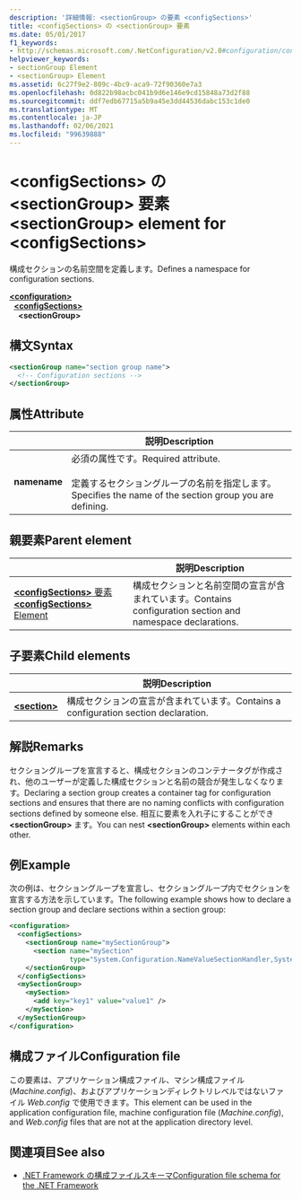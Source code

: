 ```yaml
---
description: '詳細情報: <sectionGroup> の要素 <configSections>'
title: <configSections> の <sectionGroup> 要素
ms.date: 05/01/2017
f1_keywords:
- http://schemas.microsoft.com/.NetConfiguration/v2.0#configuration/configSections/sectionGroup
helpviewer_keywords:
- sectionGroup Element
- <sectionGroup> Element
ms.assetid: 6c27f9e2-809c-4bc9-aca9-72f90360e7a3
ms.openlocfilehash: 0d822b98acbc041b9d6e146e9cd15848a73d2f88
ms.sourcegitcommit: ddf7edb67715a5b9a45e3dd44536dabc153c1de0
ms.translationtype: MT
ms.contentlocale: ja-JP
ms.lasthandoff: 02/06/2021
ms.locfileid: "99639888"
---
```

# <a name="sectiongroup-element-for-configsections"></a><span data-ttu-id="77a6a-103">\<configSections> の \<sectionGroup> 要素</span><span class="sxs-lookup"><span data-stu-id="77a6a-103">\<sectionGroup> element for \<configSections></span></span>

<span data-ttu-id="77a6a-104">構成セクションの名前空間を定義します。</span><span class="sxs-lookup"><span data-stu-id="77a6a-104">Defines a namespace for configuration sections.</span></span>

[**\<configuration>**](configuration-element.md)\
&nbsp;&nbsp;[**\<configSections>**](configsections-element-for-configuration.md)\
&nbsp;&nbsp;&nbsp;&nbsp;**\<sectionGroup>**

## <a name="syntax"></a><span data-ttu-id="77a6a-105">構文</span><span class="sxs-lookup"><span data-stu-id="77a6a-105">Syntax</span></span>

```xml
<sectionGroup name="section group name">
  <!-- Configuration sections -->
</sectionGroup>
```

## <a name="attribute"></a><span data-ttu-id="77a6a-106">属性</span><span class="sxs-lookup"><span data-stu-id="77a6a-106">Attribute</span></span>

|           | <span data-ttu-id="77a6a-107">説明</span><span class="sxs-lookup"><span data-stu-id="77a6a-107">Description</span></span> |
| --------- | ----------- |
| <span data-ttu-id="77a6a-108">**name**</span><span class="sxs-lookup"><span data-stu-id="77a6a-108">**name**</span></span>  | <span data-ttu-id="77a6a-109">必須の属性です。</span><span class="sxs-lookup"><span data-stu-id="77a6a-109">Required attribute.</span></span><br><br><span data-ttu-id="77a6a-110">定義するセクショングループの名前を指定します。</span><span class="sxs-lookup"><span data-stu-id="77a6a-110">Specifies the name of the section group you are defining.</span></span> |

## <a name="parent-element"></a><span data-ttu-id="77a6a-111">親要素</span><span class="sxs-lookup"><span data-stu-id="77a6a-111">Parent element</span></span>

|     | <span data-ttu-id="77a6a-112">説明</span><span class="sxs-lookup"><span data-stu-id="77a6a-112">Description</span></span> |
| --- | ----------- |
| [<span data-ttu-id="77a6a-113">**\<configSections>** 要素</span><span class="sxs-lookup"><span data-stu-id="77a6a-113">**\<configSections>** Element</span></span>](configsections-element-for-configuration.md) | <span data-ttu-id="77a6a-114">構成セクションと名前空間の宣言が含まれています。</span><span class="sxs-lookup"><span data-stu-id="77a6a-114">Contains configuration section and namespace declarations.</span></span> |

## <a name="child-elements"></a><span data-ttu-id="77a6a-115">子要素</span><span class="sxs-lookup"><span data-stu-id="77a6a-115">Child elements</span></span>

|     | <span data-ttu-id="77a6a-116">説明</span><span class="sxs-lookup"><span data-stu-id="77a6a-116">Description</span></span> |
| --- | ----------- |
| [**\<section>**](section-element.md) | <span data-ttu-id="77a6a-117">構成セクションの宣言が含まれています。</span><span class="sxs-lookup"><span data-stu-id="77a6a-117">Contains a configuration section declaration.</span></span> |

## <a name="remarks"></a><span data-ttu-id="77a6a-118">解説</span><span class="sxs-lookup"><span data-stu-id="77a6a-118">Remarks</span></span>

<span data-ttu-id="77a6a-119">セクショングループを宣言すると、構成セクションのコンテナータグが作成され、他のユーザーが定義した構成セクションと名前の競合が発生しなくなります。</span><span class="sxs-lookup"><span data-stu-id="77a6a-119">Declaring a section group creates a container tag for configuration sections and ensures that there are no naming conflicts with configuration sections defined by someone else.</span></span> <span data-ttu-id="77a6a-120">相互に要素を入れ子にすることができ **\<sectionGroup>** ます。</span><span class="sxs-lookup"><span data-stu-id="77a6a-120">You can nest **\<sectionGroup>** elements within each other.</span></span>

## <a name="example"></a><span data-ttu-id="77a6a-121">例</span><span class="sxs-lookup"><span data-stu-id="77a6a-121">Example</span></span>

<span data-ttu-id="77a6a-122">次の例は、セクショングループを宣言し、セクショングループ内でセクションを宣言する方法を示しています。</span><span class="sxs-lookup"><span data-stu-id="77a6a-122">The following example shows how to declare a section group and declare sections within a section group:</span></span>

```xml
<configuration>
  <configSections>
    <sectionGroup name="mySectionGroup">
      <section name="mySection"
               type="System.Configuration.NameValueSectionHandler,System" />
    </sectionGroup>
  </configSections>
  <mySectionGroup>
    <mySection>
      <add key="key1" value="value1" />
    </mySection>
  </mySectionGroup>
</configuration>
```

## <a name="configuration-file"></a><span data-ttu-id="77a6a-123">構成ファイル</span><span class="sxs-lookup"><span data-stu-id="77a6a-123">Configuration file</span></span>

<span data-ttu-id="77a6a-124">この要素は、アプリケーション構成ファイル、マシン構成ファイル (*Machine.config*)、およびアプリケーションディレクトリレベルではないファイル *Web.config* で使用できます。</span><span class="sxs-lookup"><span data-stu-id="77a6a-124">This element can be used in the application configuration file, machine configuration file (*Machine.config*), and *Web.config* files that are not at the application directory level.</span></span>

## <a name="see-also"></a><span data-ttu-id="77a6a-125">関連項目</span><span class="sxs-lookup"><span data-stu-id="77a6a-125">See also</span></span>

- [<span data-ttu-id="77a6a-126">.NET Framework の構成ファイルスキーマ</span><span class="sxs-lookup"><span data-stu-id="77a6a-126">Configuration file schema for the .NET Framework</span></span>](index.md)
